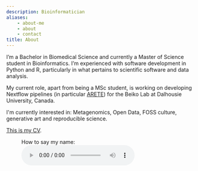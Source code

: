 ```yaml
---
description: Bioinformatician
aliases:
    - about-me
    - about
    - contact
title: About
---
```


I’m a Bachelor in Biomedical Science and currently a Master of Science student in Bioinformatics. I’m experienced with software development in Python and R, particularly in what pertains to scientific software and data analysis.

My current role, apart from being a MSc student, is working on developing Nextflow pipelines (in particular [ARETE](https://github.com/beiko-lab/arete/)) for the Beiko Lab at Dalhousie University, Canada.

I'm currently interested in: Metagenomics, Open Data, FOSS culture, generative art and reproducible science.

[This is my CV](https://jvfe.github.io/cv/cv-en/cv-en.pdf).

<figure>
  <figcaption>How to say my name:</figcaption>
  <audio controls src="/myname.ogg"></audio>
</figure>

